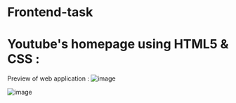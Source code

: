 # Frontend-task
  # Youtube's homepage using HTML5 & CSS :


Preview of web application :
![image](https://user-images.githubusercontent.com/80045518/112302084-ac76ac00-8cc0-11eb-84d3-b833fb00c798.png)

![image](https://user-images.githubusercontent.com/80045518/112302392-0d05e900-8cc1-11eb-9101-fb1be1578023.png)




